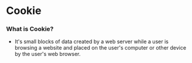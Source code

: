 # Cookie

### What is Cookie?

- It's small blocks of data created by a web server while a user is browsing a website and placed on the user's computer or other device by the user's web browser.

